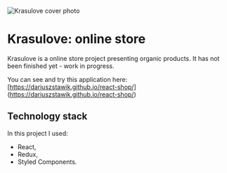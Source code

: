 ![Krasulove cover photo](assets/img/krasulove_readme.jpg)

# Krasulove: online store

Krasulove is a online store project presenting organic products. It has not been finished yet - work in progress.

You can see and try this application here: [https://dariuszstawik.github.io/react-shop/] (https://dariuszstawik.github.io/react-shop/)

## Technology stack

In this project I used:
- React,
- Redux,
- Styled Components.

